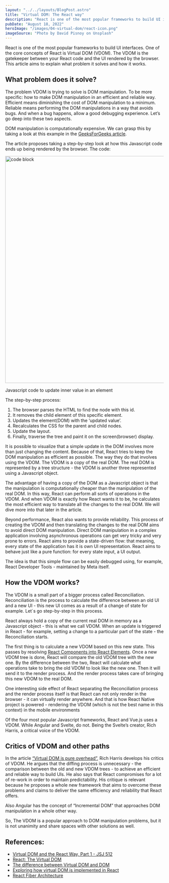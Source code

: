 ```yaml
---
layout: "../../layouts/BlogPost.astro"
title: "Virtual DOM: The React way"
description: "React is one of the most popular frameworks to build UI interfaces. One of the core concepts of React is Virtual DOM (VDOM). The VDOM is the gatekeeper between your React code and the UI rendered by the browser."
pubDate: "August 18, 2022"
heroImage: "/images/04-virtual-dom/react-icon.png"
imageSource: "Photo by David Pisnoy on Unsplash"
---
```


React is one of the most popular frameworks to build UI interfaces. One of the core concepts of React is Virtual DOM (VDOM). The VDOM is the gatekeeper between your React code and the UI rendered by the browser. This article aims to explain what problem it solves and how it works.

## **What problem does it solve?**
The problem VDOM is trying to solve is DOM manipulation. To be more specific: how to make DOM manipulation in an efficient and reliable way. Efficient means diminishing the cost of DOM manipulation to a minimum. Reliable means performing the DOM manipulations in a way that avoids bugs. And when a bug happens, allow a good debugging experience. Let’s go deep into these two aspects.

DOM manipulation is computationally expensive. We can grasp this by taking a look at this example in the <a target="_blank" href="https://www.geeksforgeeks.org/reactjs-virtual-dom" class="underline">GeeksForGeeks article</a>.

The article proposes taking a step-by-step look at how this Javascript code ends up being rendered by the browser. The code:


<img width="720" src="/images/04-virtual-dom/update-element.png" alt="code block">
<p class="italic text-xs">Javascript code to update inner value in an element<p>

The step-by-step process:
<ol  class="list-decimal">  
<li>The browser parses the HTML to find the node with this id.</li>

<li>It removes the child element of this specific element.</li>

<li>Updates the element(DOM) with the ‘updated value’.</li>

<li>Recalculates the CSS for the parent and child nodes.</li>

<li>Update the layout.

<li>Finally, traverse the tree and paint it on the screen(browser) display.</li>
</ol>
It is possible to visualize that a simple update in the DOM involves more than just changing the content. Because of that, React tries to keep the DOM manipulation as efficient as possible. The way they do that involves using the VDOM. The VDOM is a copy of the real DOM. The real DOM is represented by a tree structure - the VDOM is another three represented using a Javascript object.

The advantage of having a copy of the DOM as a Javascript object is that the manipulation is computationally cheaper than the manipulation of the real DOM. In this way, React can perform all sorts of operations in the VDOM. And when VDOM is exactly how React wants it to be, he calculates the most efficient way to translate all the changes to the real DOM. We will dive more into that later in the article.

Beyond performance, React also wants to provide reliability. This process of creating the VDOM and then translating the changes to the real DOM aims to avoid direct DOM manipulation. Direct DOM manipulation in a complex application involving asynchronous operations can get very tricky and very prone to errors. React aims to provide a state-driven flow: that meaning, every state of the application has it is own UI representation. React aims to behave just like a pure function: for every state input, a UI output.

The idea is that this simple flow can be easily debugged using, for example, React Developer Tools - maintained by Meta itself.

## **How the VDOM works?**

The VDOM is a small part of a bigger process called Reconciliation. Reconciliation is the process to calculate the difference between an old UI and a new UI - this new UI comes as a result of a change of state for example. Let´s go step-by-step in this process.

React always hold a copy of the current real DOM in memory as a Javascript object - this is what we call VDOM. When an update is triggered in React - for example, setting a change to a particular part of the state - the Reconciliation starts.

The first thing is to calculate a new VDOM based on this new state. This passes by resolving <a class="underline" href="https://reactjs.org/blog/2015/12/18/react-components-elements-and-instances.html" target="_blank">React Components into React Elements</a>. Once a new VDOM tree is done, React will compare the old VDOM tree with the new one. By the difference between the two, React will calculate what operations take to bring the old VDOM to look like the new one. Then it will send it to the render process. And the render process takes care of bringing this new VDOM to the real DOM.

One interesting side effect of React separating the Reconciliation process and the render process itself is that React can not only render in the browser - it can virtually render anywhere. And that is how React Native project is powered - rendering the VDOM (which is not the best name in this context) in the mobile environments

Of the four most popular Javascript frameworks, React and Vue.js uses a VDOM. While Angular and Svelte, do not. Being the Svelte’s creator, Rich Harris, a critical voice of the VDOM.

## **Critics of VDOM and other paths**

In the article <a href="https://svelte.dev/blog/virtual-dom-is-pure-overhead" class="underline" target="_blank">“Virtual DOM is pure overhead”</a>, Rich Harris develops his critics of VDOM. He argues that the diffing process is unnecessary - the comparison between the old and new VDOM trees - to achieve an efficient and reliable way to build UIs. He also says that React compromises for a lot of re-work in order to maintain predictability. His critique is relevant because he proposes a whole new framework that aims to overcome these problems and claims to deliver the same efficiency and reliability that React offers.

Also Angular has the concept of “Incremental DOM” that approaches DOM manipulation in a whole other way. 

So, The VDOM is a popular approach to DOM manipulation problems, but it is not unanimity and share spaces with other solutions as well.

## **References:**

<ul class="list-disc">

<li>
<a href="https://podcasts.apple.com/uy/podcast/virtual-dom-and-the-react-way-part-1-jsj-512/id496893300?i=1000544438065" class="underline" target="_blank">Virtual DOM and the React Way, Part 1 - JSJ 512
</a>
</li>

<li>
<a href="https://www.codecademy.com/article/react-virtual-dom" class="underline" target="_blank">React: The Virtual DOM</a>
</li>

<li>
<a href="https://reactkungfu.com/2015/10/the-difference-between-virtual-dom-and-dom/" class="underline" target="_blank">The difference between Virtual DOM and DOM</a>
</li>

<li>
<a href="https://indepth.dev/posts/1501/exploring-how-virtual-dom-is-implemented-in-react" class="underline" target="_blank">Exploring how virtual DOM is implemented in React</a>
</li>

<li>
<a href="https://github.com/acdlite/react-fiber-architecture" class="underline" target="_blank">React Fiber Architecture</a>
</li>

</ul>
